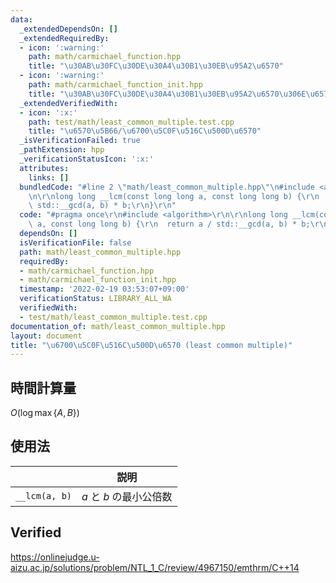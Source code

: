 ```yaml
---
data:
  _extendedDependsOn: []
  _extendedRequiredBy:
  - icon: ':warning:'
    path: math/carmichael_function.hpp
    title: "\u30AB\u30FC\u30DE\u30A4\u30B1\u30EB\u95A2\u6570"
  - icon: ':warning:'
    path: math/carmichael_function_init.hpp
    title: "\u30AB\u30FC\u30DE\u30A4\u30B1\u30EB\u95A2\u6570\u306E\u6570\u8868"
  _extendedVerifiedWith:
  - icon: ':x:'
    path: test/math/least_common_multiple.test.cpp
    title: "\u6570\u5B66/\u6700\u5C0F\u516C\u500D\u6570"
  _isVerificationFailed: true
  _pathExtension: hpp
  _verificationStatusIcon: ':x:'
  attributes:
    links: []
  bundledCode: "#line 2 \"math/least_common_multiple.hpp\"\n#include <algorithm>\r\
    \n\r\nlong long __lcm(const long long a, const long long b) {\r\n  return a /\
    \ std::__gcd(a, b) * b;\r\n}\r\n"
  code: "#pragma once\r\n#include <algorithm>\r\n\r\nlong long __lcm(const long long\
    \ a, const long long b) {\r\n  return a / std::__gcd(a, b) * b;\r\n}\r\n"
  dependsOn: []
  isVerificationFile: false
  path: math/least_common_multiple.hpp
  requiredBy:
  - math/carmichael_function.hpp
  - math/carmichael_function_init.hpp
  timestamp: '2022-02-19 03:53:07+09:00'
  verificationStatus: LIBRARY_ALL_WA
  verifiedWith:
  - test/math/least_common_multiple.test.cpp
documentation_of: math/least_common_multiple.hpp
layout: document
title: "\u6700\u5C0F\u516C\u500D\u6570 (least common multiple)"
---
```



## 時間計算量

$O(\log{\max \lbrace A, B \rbrace})$


## 使用法

||説明|
|:--:|:--:|
|`__lcm(a, b)`|$a$ と $b$ の最小公倍数|


## Verified

https://onlinejudge.u-aizu.ac.jp/solutions/problem/NTL_1_C/review/4967150/emthrm/C++14
